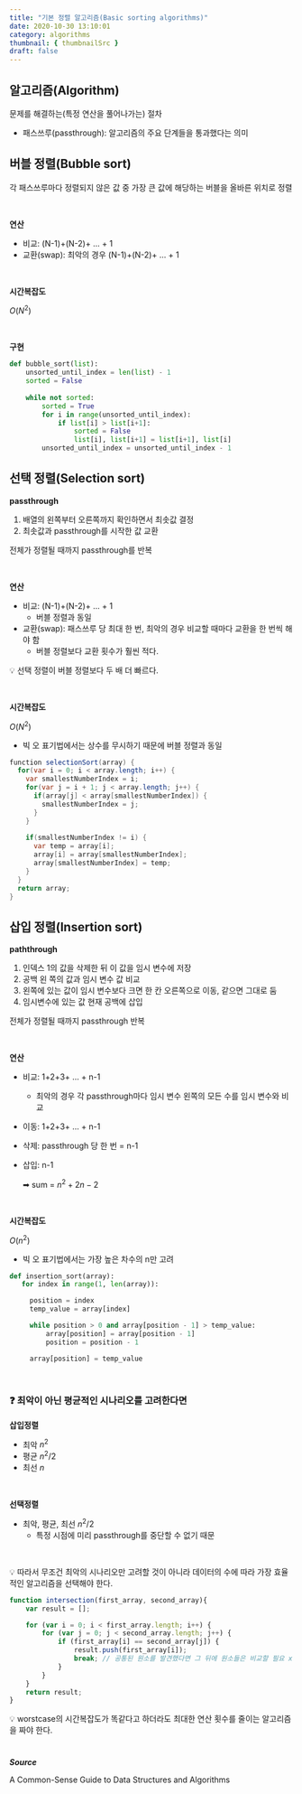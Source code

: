 ```yaml
---
title: "기본 정렬 알고리즘(Basic sorting algorithms)"
date: 2020-10-30 13:10:01
category: algorithms
thumbnail: { thumbnailSrc }
draft: false
---
```

## 알고리즘(Algorithm)

문제를 해결하는(특정 연산을 풀어나가는) 절차

- 패스쓰루(passthrough): 알고리즘의 주요 단계들을 통과했다는 의미


## 버블 정렬(Bubble sort)

각 패스쓰루마다 정렬되지 않은 값 중 가장 큰 값에 해당하는 버블을 올바른 위치로 정렬

<br/>

**연산**

- 비교: (N-1)+(N-2)+ ... + 1
- 교환(swap): 최악의 경우 (N-1)+(N-2)+ ... + 1

<br/>

**시간복잡도**

$O(N^2)$

<br/>


**구현**

```python
def bubble_sort(list):
	unsorted_until_index = len(list) - 1
	sorted = False
	
	while not sorted:
		sorted = True
		for i in range(unsorted_until_index):
			if list[i] > list[i+1]:
				sorted = False
				list[i], list[i+1] = list[i+1], list[i]
		unsorted_until_index = unsorted_until_index - 1
```



## 선택 정렬(Selection sort)

**passthrough**

1. 배열의 왼쪽부터 오른쪽까지 확인하면서 최솟값 결정
2. 최솟값과 passthrough를 시작한 값 교환

전체가 정렬될 때까지 passthrough를 반복

<br/>

**연산**

- 비교: (N-1)+(N-2)+ ... + 1
    - 버블 정렬과 동일
- 교환(swap): 패스쓰루 당 최대 한 번, 최악의 경우 비교할 때마다 교환을 한 번씩 해야 함
    - 버블 정렬보다 교환 횟수가 훨씬 적다.

💡 선택 정렬이 버블 정렬보다 두 배 더 빠르다. 

<br/>

**시간복잡도**

$O(N^2)$

- 빅 오 표기법에서는 상수를 무시하기 때문에 버블 정렬과 동일

```java
function selectionSort(array) {
  for(var i = 0; i < array.length; i++) {
    var smallestNumberIndex = i;
    for(var j = i + 1; j < array.length; j++) {
      if(array[j] < array[smallestNumberIndex]) {
        smallestNumberIndex = j;
      }
    }
 
    if(smallestNumberIndex != i) {
      var temp = array[i];
      array[i] = array[smallestNumberIndex];
      array[smallestNumberIndex] = temp;
    }
  }
  return array;
}
```


## 삽입 정렬(Insertion sort)

**paththrough**

1. 인덱스 1의 값을 삭제한 뒤 이 값을 임시 변수에 저장
2. 공백 왼 쪽의 값과 임시 변수 값 비교
3. 왼쪽에 있는 값이 임시 변수보다 크면 한 칸 오른쪽으로 이동, 같으면 그대로 둠
4. 임시변수에 있는 값 현재 공백에 삽입

전체가 정렬될 때까지 passthrough 반복

<br/>

**연산**

- 비교: 1+2+3+ ... + n-1
    - 최악의 경우 각 passthrough마다 임시 변수 왼쪽의 모든 수를 임시 변수와 비교
- 이동: 1+2+3+ ... + n-1
- 삭제: passthrough 당 한 번 = n-1
- 삽입: n-1

	➡ sum =  $n^2 + 2n  -2$

<br/>


**시간복잡도**

$O(n^2)$

- 빅 오 표기법에서는 가장 높은 차수의 n만 고려

```python
def insertion_sort(array):
   for index in range(1, len(array)):

     position = index
     temp_value = array[index]

     while position > 0 and array[position - 1] > temp_value:
         array[position] = array[position - 1]
         position = position - 1

     array[position] = temp_value
```

<br/>


### ❓ 최악이 아닌 평균적인 시나리오를 고려한다면

**삽입정렬**

- 최악 $n^2$
- 평균 $n^2 / 2$
- 최선 $n$

<br/>

**선택정렬**

- 최악, 평균, 최선 $n^2 / 2$
    - 특정 시점에 미리 passthrough를 중단할 수 없기 때문

<br/>

💡 따라서 무조건 최악의 시나리오만 고려할 것이 아니라 데이터의 수에 따라 가장 효율적인 알고리즘을 선택해야 한다.

```jsx
function intersection(first_array, second_array){
    var result = [];

    for (var i = 0; i < first_array.length; i++) {
        for (var j = 0; j < second_array.length; j++) {
            if (first_array[i] == second_array[j]) {
                result.push(first_array[i]);
                break; // 공통된 원소를 발견했다면 그 뒤에 원소들은 비교할 필요 x
            }
        }
    }
    return result;            
}
```

💡 worstcase의 시간복잡도가 똑같다고 하더라도 최대한 연산 횟수를 줄이는 알고리즘을 짜야 한다.

#
***Source***

A Common-Sense Guide to Data Structures and Algorithms